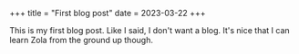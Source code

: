 +++
title = "First blog post"
date = 2023-03-22
+++

This is my first blog post.
Like I said, I don't want a blog.
It's nice that I can learn Zola from the ground up though.
